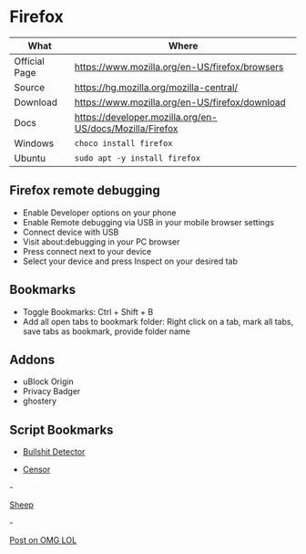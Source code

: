 # Firefox

| What          | Where                                                      |
|---------------|------------------------------------------------------------|
| Official Page | <https://www.mozilla.org/en-US/firefox/browsers>          |
| Source        | <https://hg.mozilla.org/mozilla-central/>                  |
| Download      | <https://www.mozilla.org/en-US/firefox/download>          |
| Docs          | <https://developer.mozilla.org/en-US/docs/Mozilla/Firefox> |
| Windows       | `choco install firefox`                                |
| Ubuntu        | `sudo apt -y install firefox`                          |

## Firefox remote debugging

- Enable Developer options on your phone
- Enable Remote debugging via USB in your mobile browser settings
- Connect device with USB
- Visit about:debugging in your PC browser
- Press connect next to your device
- Select your device and press Inspect on your desired tab

## Bookmarks

- Toggle Bookmarks: Ctrl + Shift + B
- Add all open tabs to bookmark folder: Right click on a tab, mark all tabs, save tabs as bookmark, provide folder name

## Addons

- uBlock Origin
- Privacy Badger
- ghostery

## Script Bookmarks

- <p><a title="bullshit" href="javascript:(function(){var d=document,s=d.createElement('script');s.crossOrigin='anonymous';s.src='https://unpkg.com/@mourner/bullshit@1.3.0/bullshit.js';d.body.appendChild(s);}())">Bullshit Detector</a>
- <p><a title="Censor" href="javascript:(function (dummyze, entry) {function textWalker(node, cbck) {var i = -1,n, s, w, h;if (!node) {return}if (node.nodeType === 3) {cbck(node, 'nodeValue');return}if (node.tagName == 'IFRAME') {try {textWalker(node.contentDocument.documentElement, cbck)} catch (e) {}return}if (node.tagName == 'STYLE' || node.tagName == 'SCRIPT' || node.tagName == 'SVG') {return}if (node.tagName == 'IMG') {s = getComputedStyle(node);node.src = 'https://dummyimage.com/' + (parseInt(s.width) || 10) + 'x' + (parseInt(s.height) || 10);return}if (node.tagName == 'INPUT' || node.tagName == 'TEXTAREA') {cbck(node, 'placeholder');cbck(node, 'value');return}if (node.tagName) {if ((s = node.getAttribute('style')) &amp;&amp; (s = (s = getComputedStyle(node)).backgroundImage) &amp;&amp; (s != 'none') &amp;&amp; (s = (s.match(/url\(&quot;([^&quot;]+)&quot;\)/))) &amp;&amp; (s = s[1])) {pic = new Image();pic.onload = function () {node.style.backgroundImage = 'url(https://dummyimage.com/' + (parseInt(pic.width) || 10) + 'x' + (parseInt(pic.height) || 10) + ')'};pic.src = s;}if ((b = (b = getComputedStyle(node, '::before')).content) &amp;&amp; (b != 'none') &amp;&amp; b.indexOf('attr(') == 0 &amp;&amp; (b = b.match(/^attr\((.*?)\)$/)) &amp;&amp; (b = b[1])) {cbck(node, b);}if ((b = (b = getComputedStyle(node, '::after')).content) &amp;&amp; (b != 'none') &amp;&amp; b.indexOf('attr(') == 0 &amp;&amp; (b = b.match(/^attr\((.*?)\)$/)) &amp;&amp; (b = b[1])) {cbck(node, b);}while (n = node.childNodes[++i]) textWalker(n, cbck);}};textWalker(entry, dummyze)})(function (n, p, a, w, pic) {p = p || 'nodeValue';a = n[p];if (a) {w = a.replace(/\S/g, '\u2591');if (a != w) n[p] = w} else {a = n.getAttribute &amp;&amp; n.getAttribute(p);if (a) {w = a.replace(/\S/g, '\u2591');if (a != w) n.setAttribute(p, w);}}}, document.documentElement);">Censor</a>
</p>
- <p><a href="javascript:(function() { 'use strict'; window.addEventListener('load', function() { var s = document.createElement('script'); s.addEventListener('load', function() { var sheep = new eSheep(); sheep.Start(); }); s.setAttribute('src', 'https://adrianotiger.github.io/web-esheep/dist/esheep.min.js'); document.getElementsByTagName('head')[0].appendChild(s); }); })(); ">Sheep</a></p>
- <p><a href="javascript:(function(){window.open('https://home.omg.lol/address/yolo/statuslog-bookmarklet?title='+document.title+'&url='+document.location.href,'status.lol','width=700,height=670')})();">Post on OMG LOL</a></p>
